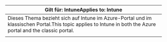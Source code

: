|                              <span data-ttu-id="3357d-101">Gilt für: Intune</span><span class="sxs-lookup"><span data-stu-id="3357d-101">Applies to: Intune</span></span>                               |
|-------------------------------------------------------------------------------|
| <span data-ttu-id="3357d-102">Dieses Thema bezieht sich auf Intune im Azure-Portal und im klassischen Portal.</span><span class="sxs-lookup"><span data-stu-id="3357d-102">This topic applies to Intune in both the Azure portal and the classic portal.</span></span> |
|                                                                               |

